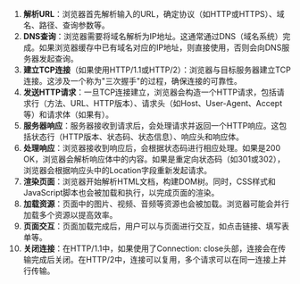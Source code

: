1. **解析URL**：浏览器首先解析输入的URL，确定协议（如HTTP或HTTPS）、域名、路径、查询参数等。
2. **DNS查询**：浏览器需要将域名解析为IP地址。这通常通过DNS（域名系统）完成。如果浏览器缓存中已有域名对应的IP地址，则直接使用，否则会向DNS服务器发起查询。
3. **建立TCP连接**（如果使用HTTP/1.1或HTTP/2）：浏览器与目标服务器建立TCP连接。这涉及一个称为"三次握手"的过程，确保连接的可靠性。
4. **发送HTTP请求**：一旦TCP连接建立，浏览器会构造一个HTTP请求，包括请求行（方法、URL、HTTP版本）、请求头（如Host、User-Agent、Accept等）和请求体（如果有）。
5. **服务器响应**：服务器接收到请求后，会处理请求并返回一个HTTP响应。这包括状态行（HTTP版本、状态码、状态信息）、响应头和响应体。
6. **处理响应**：浏览器接收到响应后，会根据状态码进行相应处理。如果是200 OK，浏览器会解析响应体中的内容。如果是重定向状态码（如301或302），浏览器会根据响应头中的Location字段重新发起请求。
7. **渲染页面**：浏览器开始解析HTML文档，构建DOM树。同时，CSS样式和JavaScript脚本也会被加载和执行，以完成页面的渲染。
8. **加载资源**：页面中的图片、视频、音频等资源也会被加载。浏览器可能会并行加载多个资源以提高效率。
9. **页面交互**：页面加载完成后，用户可以与页面进行交互，如点击链接、填写表单等。
10. **关闭连接**：在HTTP/1.1中，如果使用了Connection: close头部，连接会在传输完成后关闭。在HTTP/2中，连接可以复用，多个请求可以在同一连接上并行传输。
